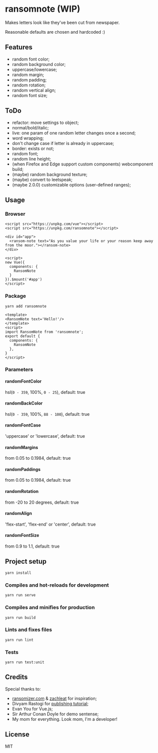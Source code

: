 # ransomnote (WIP)
Makes letters look like they've been cut from newspaper.

Reasonable defaults are chosen and hardcoded :)

## Features
- random font color;
- random background color;
- uppercase/lowercase;
- random margin;
- random padding;
- random rotation;
- random vertical align;
- random font size;


## ToDo
- refactor: move settings to object;
- normal/bold/italic;
- live: one param of one random letter changes once a second;
- word wrapping;
- don't change case if letter is already in uppercase;
- border: exists or not;
- random font;
- random line height;
- (when Firefox and Edge support custom components) webcomponent build;
- (maybe) random background texture;
- (maybe) convert to leetspeak;
- (maybe 2.0.0) customizable options (user-defined ranges); 


## Usage
### Browser
```
<script src="https://unpkg.com/vue"></script>
<script src="https://unpkg.com/ransomnote"></script>

<div id="app">
  <ransom-note text="As you value your life or your reason keep away from the moor."></ransom-note>
</div>

<script>
new Vue({
  components: {
    RansomNote
  }
}).$mount('#app')
</script>
```

### Package
```
yarn add ransomnote
```
```
<template>
<RansomNote text='Hello!'/>
</template>
<script>
import RansomNote from 'ransomnote';
export default {
  components: {
    RansomNote
  },
}
</script>
```

### Parameters
#### randomFontColor
hsl(`0 - 359`, 100%, `0 - 25`), 
default: true
#### randomBackColor
hsl(`0 - 359`, 100%, `88 - 100`), 
default: true
#### randomFontCase
'uppercase' or 'lowercase', 
default: true
#### randomMargins
from 0.05 to 0.1984, 
default: true
#### randomPaddings
from 0.05 to 0.1984, 
default: true
#### randomRotation
from -20 to 20 degrees, 
default: true
#### randomAlign
'flex-start', 'flex-end' or 'center', 
default: true
#### randomFontSize
from 0.9 to 1.1, 
default: true


## Project setup
```
yarn install
```

### Compiles and hot-reloads for development
```
yarn run serve
```

### Compiles and minifies for production
```
yarn run build
```

### Lints and fixes files
```
yarn run lint
```

### Tests
```
yarn run test:unit
```


## Credits
Special thanks to:
- [ransomizer.com](http://www.ransomizer.com/) & [zachleat](https://www.zachleat.com/web/randsom/) for inspiration;
- Divyam Rastogi for [publishing tutorial](https://medium.com/justfrontendthings/how-to-create-and-publish-your-own-vuejs-component-library-on-npm-using-vue-cli-28e60943eed3); 
- Evan You for Vue.js;
- Sir Arthur Conan Doyle for demo sentense;
- My mom for everything. Look mom, I'm a developer!


## License
MIT
